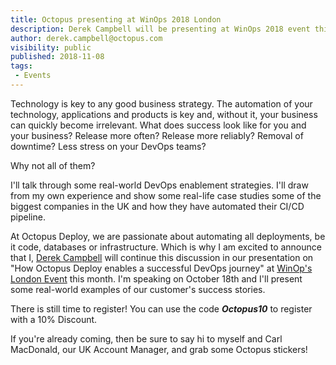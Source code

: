 ```yaml
---
title: Octopus presenting at WinOps 2018 London 
description: Derek Campbell will be presenting at WinOps 2018 event this month in London on how Octopus Deploy enables a successful DevOps journey. 
author: derek.campbell@octopus.com
visibility: public
published: 2018-11-08
tags:
 - Events
---
```


Technology is key to any good business strategy. The automation of your technology, applications and products is key and, without it, your business can quickly become irrelevant.
What does success look like for you and your business? Release more often? Release more reliably? Removal of downtime? Less stress on your DevOps teams?
 
Why not all of them?
 
I'll talk through some real-world DevOps enablement strategies. I'll draw from my own experience and show some real-life case studies some of the biggest companies in the UK and how they have automated their CI/CD pipeline.


At Octopus Deploy, we are passionate about automating all deployments, be it code, databases or infrastructure.  Which is why I am excited to announce that I, [Derek Campbell](https://twitter.com/octoderek) will continue this discussion in our presentation on "How Octopus Deploy enables a successful DevOps journey" at [WinOp's London Event](https://www.winops.org/london/) this month. I'm speaking on October 18th and I'll present some real-world examples of our customer's success stories.

There is still time to register!  You can use the code _**Octopus10**_ to register with a 10% Discount. 

If you're already coming, then be sure to say hi to myself and Carl MacDonald, our UK Account Manager, and grab some Octopus stickers!
